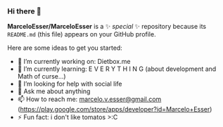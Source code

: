 ### Hi there 👋


**MarceloEsser/MarceloEsser** is a ✨ _special_ ✨ repository because its `README.md` (this file) appears on your GitHub profile.

Here are some ideas to get you started:

- 🔭 I’m currently working on: Dietbox.me
- 🌱 I’m currently learning: E V E R Y T H I N G (about development and Math of curse...)
- 🤔 I’m looking for help with social life
- 💬 Ask me about anything
- 📫 How to reach me: marcelo.v.esser@gmail.com (https://play.google.com/store/apps/developer?id=Marcelo+Esser)
- ⚡ Fun fact: i don't like tomatos >:C

